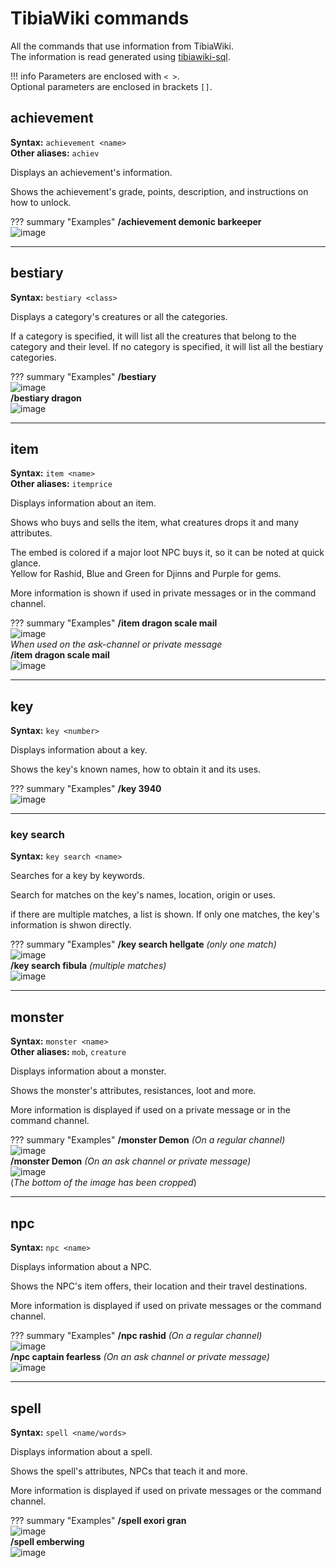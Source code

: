 # TibiaWiki commands

All the commands that use information from TibiaWiki.  
The information is read generated using [tibiawiki-sql](https://github.com/Galarzaa90/tibiawiki-sql).

!!! info
    Parameters are enclosed with `< >`.   
    Optional parameters are enclosed in brackets `[]`.


## achievement
**Syntax:** `achievement <name>`  
**Other aliases:** `achiev`

Displays an achievement's information.

Shows the achievement's grade, points, description, and instructions on how to unlock.

??? summary "Examples"
    **/achievement demonic barkeeper**  
    ![image](../assets/images/commands/achievement.png)

----

## bestiary
**Syntax:** `bestiary <class>`

Displays a category's creatures or all the categories.

If a category is specified, it will list all the creatures that belong to the category and their level.
If no category is specified, it will list all the bestiary categories.

??? summary "Examples"
    **/bestiary**  
    ![image](../assets/images/commands/bestiary_1.png)  
    **/bestiary dragon**  
    ![image](../assets/images/commands/bestiary_2.png)

----

## item
**Syntax:** `item <name>`  
**Other aliases:** `itemprice`

Displays information about an item.

Shows who buys and sells the item, what creatures drops it and many attributes.
        
The embed is colored if a major loot NPC buys it, so it can be noted at quick glance.  
Yellow for Rashid, Blue and Green for Djinns and Purple for gems.
        
More information is shown if used in private messages or in the command channel.

??? summary "Examples"
    **/item dragon scale mail**  
    ![image](../assets/images/commands/item_1.png)  
    *When used on the ask-channel or private message*  
    **/item dragon scale mail**  
    ![image](../assets/images/commands/item_2.png)

----

## key
**Syntax:** `key <number>`  

Displays information about a key.

Shows the key's known names, how to obtain it and its uses.

??? summary "Examples"
    **/key 3940**  
    ![image](../assets/images/commands/key.png)

----

### key search
**Syntax:** `key search <name>`

Searches for a key by keywords.

Search for matches on the key's names, location, origin or uses.

if there are multiple matches, a list is shown.
If only one matches, the key's information is shwon directly.

??? summary "Examples"
    **/key search hellgate** *(only one match)*  
    ![image](../assets/images/commands/key_search_1.png)  
    **/key search fibula** *(multiple matches)*  
    ![image](../assets/images/commands/key_search_2.png)

----
    
## monster
**Syntax:** `monster <name>`  
**Other aliases:** `mob`, `creature`

Displays information about a monster.

Shows the monster's attributes, resistances, loot and more.

More information is displayed if used on a private message or in the command channel.

??? summary "Examples"
    **/monster Demon** *(On a regular channel)*  
    ![image](../assets/images/commands/monster_1.png)  
    **/monster Demon** *(On an ask channel or private message)*  
    ![image](../assets/images/commands/monster_2.png)  
    (*The bottom of the image has been cropped*)

----

## npc
**Syntax:** `npc <name>`

Displays information about a NPC.

Shows the NPC's item offers, their location and their travel destinations.
        
More information is displayed if used on private messages or the command channel.

??? summary "Examples"
    **/npc rashid** *(On a regular channel)*  
    ![image](../assets/images/commands/npc_1.png)  
    **/npc captain fearless**  *(On an ask channel or private message)*  
    ![image](../assets/images/commands/npc_2.png)

----

## spell
**Syntax:** `spell <name/words>`

Displays information about a spell.

Shows the spell's attributes, NPCs that teach it and more.
        
More information is displayed if used on private messages or the command channel.

??? summary "Examples"
    **/spell exori gran**  
    ![image](../assets/images/commands/spell_1.png)  
    **/spell emberwing**  
    ![image](../assets/images/commands/spell_2.png)
